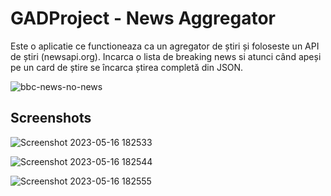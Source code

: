 # GADProject - News Aggregator

Este o aplicatie ce functioneaza ca  un agregator de știri și foloseste un API de știri (newsapi.org). Incarca o lista de breaking news si atunci când apeși pe un card de știre se încarca știrea completă din JSON.

![bbc-news-no-news](https://github.com/bdykdz/GADProject/assets/129845958/6443019a-8a0e-4cfc-8130-b6c4b8a40d98)

## Screenshots

![Screenshot 2023-05-16 182533](https://github.com/bdykdz/GADProject/assets/129845958/13ffe8f5-5825-4ebf-9cf9-2e8fd08332bc)

![Screenshot 2023-05-16 182544](https://github.com/bdykdz/GADProject/assets/129845958/7b601c8f-b466-47a7-8e48-ffe9edb9e33b)

![Screenshot 2023-05-16 182555](https://github.com/bdykdz/GADProject/assets/129845958/987b57d7-0c6e-4a06-955a-5b319421039c)

